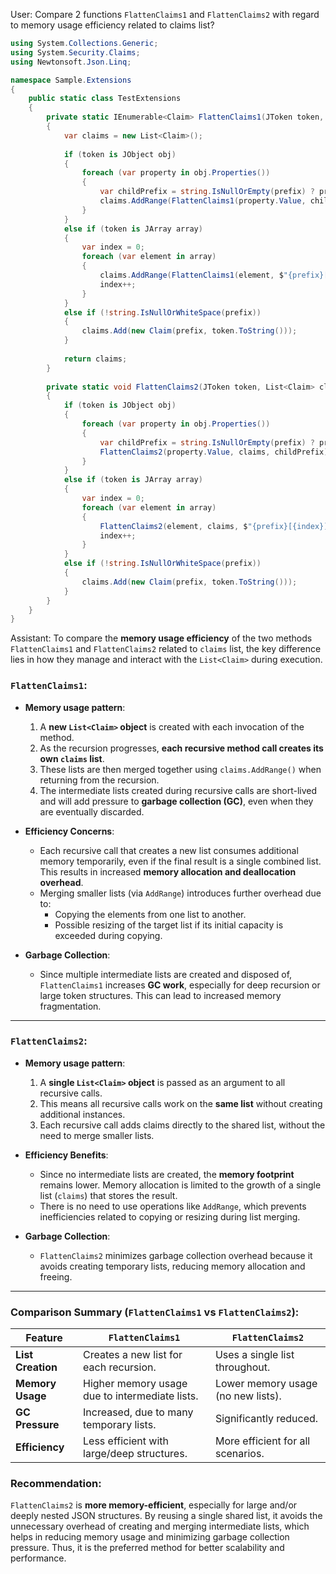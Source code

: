 User:
Compare 2 functions `FlattenClaims1` and `FlattenClaims2` with regard to memory usage efficiency related to claims list?

```c#
using System.Collections.Generic;
using System.Security.Claims;
using Newtonsoft.Json.Linq;

namespace Sample.Extensions
{
	public static class TestExtensions
	{
		private static IEnumerable<Claim> FlattenClaims1(JToken token, string prefix)
		{
			var claims = new List<Claim>();
			
			if (token is JObject obj)
			{
				foreach (var property in obj.Properties())
				{
					var childPrefix = string.IsNullOrEmpty(prefix) ? property.Name : $"{prefix}.{property.Name}";
					claims.AddRange(FlattenClaims1(property.Value, childPrefix));
				}
			}
			else if (token is JArray array)
			{
				var index = 0;
				foreach (var element in array)
				{
					claims.AddRange(FlattenClaims1(element, $"{prefix}[{index}]"));
					index++;
				}
			}
			else if (!string.IsNullOrWhiteSpace(prefix))
			{
				claims.Add(new Claim(prefix, token.ToString()));
			}
			
			return claims;
		}
		
		private static void FlattenClaims2(JToken token, List<Claim> claims, string prefix)
		{
			if (token is JObject obj)
			{
				foreach (var property in obj.Properties())
				{
					var childPrefix = string.IsNullOrEmpty(prefix) ? property.Name : $"{prefix}.{property.Name}";
					FlattenClaims2(property.Value, claims, childPrefix);
				}
			}
			else if (token is JArray array)
			{
				var index = 0;
				foreach (var element in array)
				{
					FlattenClaims2(element, claims, $"{prefix}[{index}]");
					index++;
				}
			}
			else if (!string.IsNullOrWhiteSpace(prefix))
			{
				claims.Add(new Claim(prefix, token.ToString()));
			}
		}
	}
}
```


Assistant:
To compare the **memory usage efficiency** of the two methods `FlattenClaims1` and `FlattenClaims2` related to `claims` list, the key difference lies in how they manage and interact with the `List<Claim>` during execution.

### `FlattenClaims1`:
- **Memory usage pattern**:
    1. A **new `List<Claim>` object** is created with each invocation of the method.
    2. As the recursion progresses, **each recursive method call creates its own `claims` list**.
    3. These lists are then merged together using `claims.AddRange()` when returning from the recursion.
    4. The intermediate lists created during recursive calls are short-lived and will add pressure to **garbage collection (GC)**, even when they are eventually discarded.

- **Efficiency Concerns**:
    - Each recursive call that creates a new list consumes additional memory temporarily, even if the final result is a single combined list. This results in increased **memory allocation and deallocation overhead**.
    - Merging smaller lists (via `AddRange`) introduces further overhead due to:
        - Copying the elements from one list to another.
        - Possible resizing of the target list if its initial capacity is exceeded during copying.

- **Garbage Collection**:
    - Since multiple intermediate lists are created and disposed of, `FlattenClaims1` increases **GC work**, especially for deep recursion or large token structures. This can lead to increased memory fragmentation.

---

### `FlattenClaims2`:
- **Memory usage pattern**:
    1. A **single `List<Claim>` object** is passed as an argument to all recursive calls.
    2. This means all recursive calls work on the **same list** without creating additional instances.
    3. Each recursive call adds claims directly to the shared list, without the need to merge smaller lists.

- **Efficiency Benefits**:
    - Since no intermediate lists are created, the **memory footprint** remains lower. Memory allocation is limited to the growth of a single list (`claims`) that stores the result.
    - There is no need to use operations like `AddRange`, which prevents inefficiencies related to copying or resizing during list merging.

- **Garbage Collection**:
    - `FlattenClaims2` minimizes garbage collection overhead because it avoids creating temporary lists, reducing memory allocation and freeing.

---

### Comparison Summary (`FlattenClaims1` vs `FlattenClaims2`):
| Feature                      | `FlattenClaims1`                        | `FlattenClaims2`                 |
|------------------------------|------------------------------------------|-----------------------------------|
| **List Creation**            | Creates a new list for each recursion.  | Uses a single list throughout.   |
| **Memory Usage**             | Higher memory usage due to intermediate lists. | Lower memory usage (no new lists). |
| **GC Pressure**              | Increased, due to many temporary lists. | Significantly reduced.           |
| **Efficiency**               | Less efficient with large/deep structures. | More efficient for all scenarios. |

### Recommendation:
`FlattenClaims2` is **more memory-efficient**, especially for large and/or deeply nested JSON structures. By reusing a single shared list, it avoids the unnecessary overhead of creating and merging intermediate lists, which helps in reducing memory usage and minimizing garbage collection pressure. Thus, it is the preferred method for better scalability and performance.






